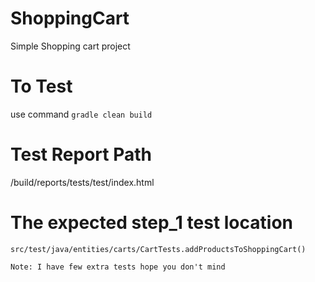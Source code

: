 # ShoppingCart

Simple Shopping cart project

# To Test

use command `gradle clean build`

# Test Report Path

/build/reports/tests/test/index.html


# The expected step_1  test location

`src/test/java/entities/carts/CartTests.addProductsToShoppingCart()`

`Note: I have few extra tests hope you don't mind`